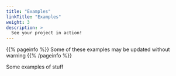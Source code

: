 ```yaml
---
title: "Examples"
linkTitle: "Examples"
weight: 3
description: >
  See your project in action!
---
```


{{% pageinfo %}}
Some of these examples may be updated without warning
{{% /pageinfo %}}

Some examples of stuff
